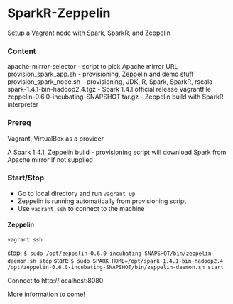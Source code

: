 # SparkR-Zeppelin

Setup a Vagrant node with Spark, SparkR, and Zeppelin

### Content

apache-mirror-selector - script to pick Apache mirror URL
provision_spark_app.sh - provisioning, Zeppelin and demo stuff
provision_spark_node.sh - provisioning, JDK, R, Spark, SparkR, rscala
spark-1.4.1-bin-hadoop2.4.tgz - Spark 1.4.1 official release
Vagrantfile
zeppelin-0.6.0-incubating-SNAPSHOT.tar.gz - Zeppelin build with SparkR interpreter

### Prereq

Vagrant, VirtualBox as a provider

A Spark 1.4.1, Zeppelin build - provisioning script will download Spark from Apache mirror if not supplied

### Start/Stop

  - Go to local directory and run `vagrant up`
  - Zeppelin is running automatically from provisioning script
  - Use `vagrant ssh` to connect to the machine

#### Zeppelin

`vagrant ssh`

stop:
`$ sudo /opt/zeppelin-0.6.0-incubating-SNAPSHOT/bin/zeppelin-daemon.sh stop`
start:
`$ sudo SPARK_HOME=/opt/spark-1.4.1-bin-hadoop2.4 /opt/zeppelin-0.6.0-incubating-SNAPSHOT/bin/zeppelin-daemon.sh start`

Connect to http://localhost:8080


More information to come!
